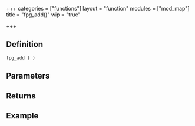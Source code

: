 +++
categories = ["functions"]
layout = "function"
modules = ["mod_map"]
title = "fpg_add()"
wip = "true"

+++

## Definition

    fpg_add ( )

## Parameters

## Returns

## Example

```
```
